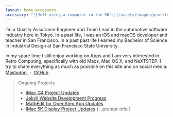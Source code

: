 ```yaml
---
layout: home-accessory
accessory: "![Jeff using a computer in the 90's](/assets/images/profile.jpeg){: .reflect }"
---
```


I’m a Quality Assurance Engineer and Team Lead in the automotive software
industry here in Tokyo. In a past life, I was an iOS and macOS developer and
teacher in San Francisco. In a past past life I earned my Bachelor of Science in
Industrial Design at San Francisco State University.

In my spare time I still enjoy working on Apps and I am very interested in Retro
Computing, specifically with old Macs, Mac OS X, and NeXTSTEP. I try to share
everything as much as possible on this site and on social media:
[Mastodon <i class="fab fa-mastodon"></i>](http://jeffburg.social/@jeff)・
[GitHub <i class="fab fa-github"></i> ](http://github.com/jeffreybergier)

> Ongoing Projects
> - [iMac G4 Project Updates](https://jeffburg.social/tags/iMacG4)
> - [Jekyll Website Development Progress](http://jeffburg.social/tags/iWeb)
> - [MathEdit for OpenStep App Updates](http://jeffburg.social/tags/OpenStep)
> - [iMac 5K Display Project Updates](http://jeffburg.social/tags/iMac5K)
{: .prompt-info }